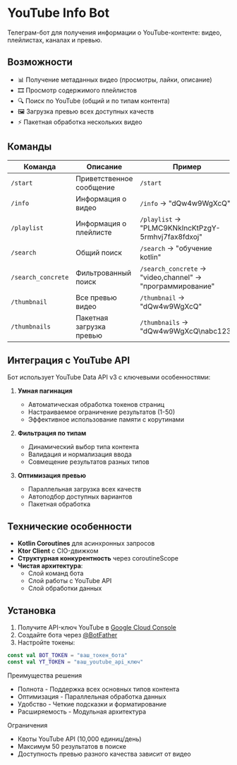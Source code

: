 # YouTube Info Bot

Телеграм-бот для получения информации о YouTube-контенте: видео, плейлистах, каналах и превью.

## Возможности

- 📊 Получение метаданных видео (просмотры, лайки, описание)
- 🎞️ Просмотр содержимого плейлистов
- 🔍 Поиск по YouTube (общий и по типам контента)
- 🖼️ Загрузка превью всех доступных качеств
- ⚡ Пакетная обработка нескольких видео

## Команды

| Команда | Описание | Пример |
|---------|----------|--------|
| `/start` | Приветственное сообщение | `/start` |
| `/info` | Информация о видео | `/info` → "dQw4w9WgXcQ" |
| `/playlist` | Информация о плейлисте | `/playlist` → "PLMC9KNkIncKtPzgY-5rmhvj7fax8fdxoj" |
| `/search` | Общий поиск | `/search` → "обучение kotlin" |
| `/search_concrete` | Фильтрованный поиск | `/search_concrete` → "video,channel" → "программирование" |
| `/thumbnail` | Все превью видео | `/thumbnail` → "dQw4w9WgXcQ" |
| `/thumbnails` | Пакетная загрузка превью | `/thumbnails` → "dQw4w9WgXcQ\nabc123" |

## Интеграция с YouTube API

Бот использует YouTube Data API v3 с ключевыми особенностями:

1. **Умная пагинация**
    - Автоматическая обработка токенов страниц
    - Настраиваемое ограничение результатов (1-50)
    - Эффективное использование памяти с корутинами

2. **Фильтрация по типам**
    - Динамический выбор типа контента
    - Валидация и нормализация ввода
    - Совмещение результатов разных типов

3. **Оптимизация превью**
    - Параллельная загрузка всех качеств
    - Автоподбор доступных вариантов
    - Пакетная обработка

## Технические особенности

- **Kotlin Coroutines** для асинхронных запросов
- **Ktor Client** с CIO-движком
- **Структурная конкурентность** через coroutineScope
- **Чистая архитектура**:
    - Слой команд бота
    - Слой работы с YouTube API
    - Слой обработки данных

## Установка

1. Получите API-ключ YouTube в [Google Cloud Console](https://console.cloud.google.com/)
2. Создайте бота через [@BotFather](https://t.me/BotFather)
3. Настройте токены:

```kotlin
const val BOT_TOKEN = "ваш_токен_бота"
const val YT_TOKEN = "ваш_youtube_api_ключ"
```

Преимущества решения
- Полнота - Поддержка всех основных типов контента
- Оптимизация - Параллельная обработка данных
- Удобство - Четкие подсказки и форматирование
- Расширяемость - Модульная архитектура

Ограничения
- Квоты YouTube API (10,000 единиц/день)
- Максимум 50 результатов в поиске
- Доступность превью разного качества зависит от видео
